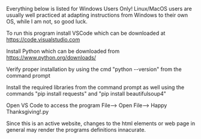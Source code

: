 Everything below is listed for Windows Users Only!
Linux/MacOS users are usually well practiced at adapting instructions from Windows to their own OS, while I am not, so good luck.


To run this program install VSCode which can be downloaded at https://code.visualstudio.com

Install Python which can be downloaded from https://www.python.org/downloads/

Verify proper installation by using the cmd "python --version" from the command prompt

Install the required libraries from the command prompt as well using the commands "pip install requests" and "pip install beautifulsoup4"

Open VS Code to access the program File--> Open File--> Happy Thanksgiving!.py

Since this is an active website, changes to the html elements or web page in general may render the programs definitions innacurate.

